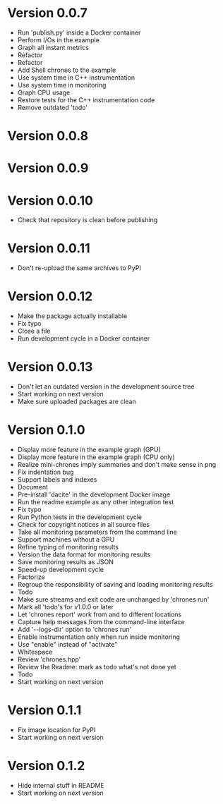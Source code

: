 <!--
Copyright 2020-2022 Laurent Cabaret
Copyright 2020-2022 Vincent Jacques
-->

# Version 0.0.7

- Run 'publish.py' inside a Docker container
- Perform I/Os in the example
- Graph all instant metrics
- Refactor
- Refactor
- Add Shell chrones to the example
- Use system time in C++ instrumentation
- Use system time in monitoring
- Graph CPU usage
- Restore tests for the C++ instrumentation code
- Remove outdated 'todo'

# Version 0.0.8


# Version 0.0.9


# Version 0.0.10

- Check that repository is clean before publishing

# Version 0.0.11

- Don't re-upload the same archives to PyPI

# Version 0.0.12

- Make the package actually installable
- Fix typo
- Close a file
- Run development cycle in a Docker container

# Version 0.0.13

- Don't let an outdated version in the development source tree
- Start working on next version
- Make sure uploaded packages are clean

# Version 0.1.0

- Display more feature in the example graph (GPU)
- Display more feature in the example graph (CPU only)
- Realize mini-chrones imply summaries and don't make sense in png
- Fix indentation bug
- Support labels and indexes
- Document
- Pre-install 'dacite' in the development Docker image
- Run the readme example as any other integration test
- Fix typo
- Run Python tests in the development cycle
- Check for copyright notices in all source files
- Take all monitoring parameters from the command line
- Support machines without a GPU
- Refine typing of monitoring results
- Version the data format for monitoring results
- Save monitoring results as JSON
- Speed-up development cycle
- Factorize
- Regroup the responsibility of saving and loading monitoring results
- Todo
- Make sure streams and exit code are unchanged by 'chrones run'
- Mark all 'todo's for v1.0.0 or later
- Let 'chrones report' work from and to different locations
- Capture help messages from the command-line interface
- Add '--logs-dir' option to 'chrones run'
- Enable instrumentation only when run inside monitoring
- Use "enable" instead of "activate"
- Whitespace
- Review 'chrones.hpp'
- Review the Readme: mark as todo what's not done yet
- Todo
- Start working on next version

# Version 0.1.1

- Fix image location for PyPI
- Start working on next version

# Version 0.1.2

- Hide internal stuff in README
- Start working on next version
